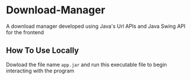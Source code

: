 # Download-Manager

A download manager developed using Java's Url APIs and Java Swing API for the frontend 

## How To Use Locally

Dowload the file name `app.jar` and run this executable file to begin interacting with the program
